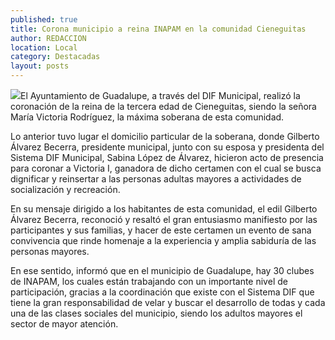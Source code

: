 ```yaml
---
published: true
title: Corona municipio a reina INAPAM en la comunidad Cieneguitas
author: REDACCION
location: Local
category: Destacadas
layout: posts
---
```


![](http://i.imgur.com/DDp9QT1m.jpg)El Ayuntamiento de Guadalupe, a través del DIF Municipal, realizó la coronación de la reina de la tercera edad de Cieneguitas, siendo la señora María Victoria Rodríguez, la máxima soberana de esta comunidad.
 
Lo anterior tuvo lugar el domicilio particular de la soberana, donde Gilberto Álvarez Becerra, presidente municipal, junto con su esposa y presidenta del Sistema DIF Municipal, Sabina López de Álvarez, hicieron acto de presencia para coronar a Victoria I, ganadora de dicho certamen con el cual se busca dignificar y reinsertar a las personas adultas mayores a actividades de socialización y recreación.
 
En su mensaje dirigido a los habitantes de esta comunidad, el edil Gilberto Álvarez Becerra, reconoció y resaltó el gran entusiasmo manifiesto por las participantes y sus familias, y hacer de este certamen un evento de sana convivencia que rinde homenaje a la experiencia y amplia sabiduría de las personas mayores.
 
En ese sentido, informó que en el municipio de Guadalupe, hay 30 clubes de INAPAM, los cuales están trabajando con un importante nivel de participación, gracias a la coordinación que existe con el Sistema DIF que tiene la gran responsabilidad de velar y buscar el desarrollo de todas y cada una de las clases sociales del municipio, siendo los adultos mayores el sector de mayor atención.
